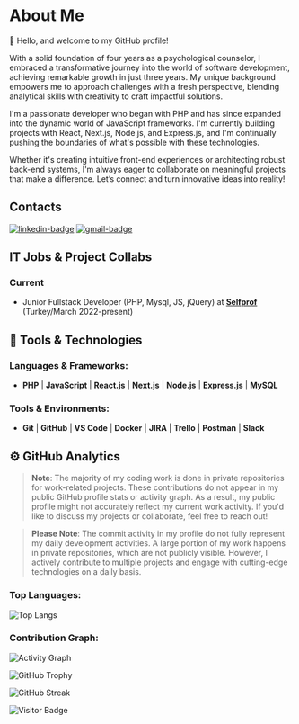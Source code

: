 # About Me
👋 Hello, and welcome to my GitHub profile!

With a solid foundation of four years as a psychological counselor, I embraced a transformative journey into the world of software development, achieving remarkable growth in just three years. My unique background empowers me to approach challenges with a fresh perspective, blending analytical skills with creativity to craft impactful solutions.

I'm a passionate developer who began with PHP and has since expanded into the dynamic world of JavaScript frameworks. I'm currently building projects with React, Next.js, Node.js, and Express.js, and I'm continually pushing the boundaries of what's possible with these technologies.

Whether it's creating intuitive front-end experiences or architecting robust back-end systems, I'm always eager to collaborate on meaningful projects that make a difference. Let’s connect and turn innovative ideas into reality!

## Contacts
[![linkedin-badge]][linkedin] [![gmail-badge]][gmail]

## IT Jobs & Project Collabs

### Current

- Junior Fullstack Developer (PHP, Mysql, JS, jQuery) at [**Selfprof**](https://selfprof.com) (Turkey/March 2022-present)

[linkedin]: https://www.linkedin.com/in/gamze-mise
[gmail]: mailto:gamzegm8@gmail.com
[linkedin-badge]: https://img.shields.io/badge/Gamze%20Mise-black?logo=linkedin&style=for-the-badge
[gmail-badge]: https://img.shields.io/badge/Gmail-black?logo=gmail&style=for-the-badge


## 🔧 Tools & Technologies

### Languages & Frameworks:
- **PHP** | **JavaScript** | **React.js** | **Next.js** | **Node.js** | **Express.js** | **MySQL**

### Tools & Environments:
- **Git** | **GitHub** | **VS Code** | **Docker** | **JIRA** | **Trello** | **Postman** | **Slack**

  

## ⚙️ GitHub Analytics

> **Note**: The majority of my coding work is done in private repositories for work-related projects. These contributions do not appear in my public GitHub profile stats or activity graph. As a result, my public profile might not accurately reflect my current work activity. If you'd like to discuss my projects or collaborate, feel free to reach out!

> **Please Note**: The commit activity in my profile do not fully represent my daily development activities. A large portion of my work happens in private repositories, which are not publicly visible. However, I actively contribute to multiple projects and engage with cutting-edge technologies on a daily basis.

<!--### GitHub Stats:
![GitHub Stats](https://github-readme-stats.vercel.app/api?username=Gamze-Mise&show_icons=true&theme=radical)
-->
### Top Languages:
![Top Langs](https://github-readme-stats.vercel.app/api/top-langs/?username=Gamze-Mise&layout=compact&theme=radical)

### Contribution Graph:
![Activity Graph](https://github-readme-activity-graph.vercel.app/graph?username=Gamze-Mise&theme=github)


<!--![GitHub Snake](https://github.com/Platane/snk/raw/output/github-contribution-grid-snake.svg)-->


![GitHub Trophy](https://github-profile-trophy.vercel.app/?username=Gamze-Mise&theme=radical)

![GitHub Streak](https://github-readme-streak-stats.herokuapp.com/?user=Gamze-Mise)


![Visitor Badge](https://komarev.com/ghpvc/?username=Gamze-Mise)

